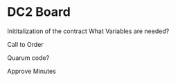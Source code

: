 # DC2 Board

Inititalization of the contract
  What Variables are needed?

Call to Order

Quarum code?

Approve Minutes


